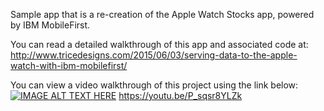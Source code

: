 Sample app that is a re-creation of the Apple Watch Stocks app, powered by IBM MobileFirst.  

You can read a detailed walkthrough of this app and associated code at:
http://www.tricedesigns.com/2015/06/03/serving-data-to-the-apple-watch-with-ibm-mobilefirst/

You can view a video walkthrough of this project using the link below:
[![IMAGE ALT TEXT HERE](http://img.youtube.com/vi/P_sqsr8YLZk/0.jpg)](https://youtu.be/P_sqsr8YLZk)
https://youtu.be/P_sqsr8YLZk
